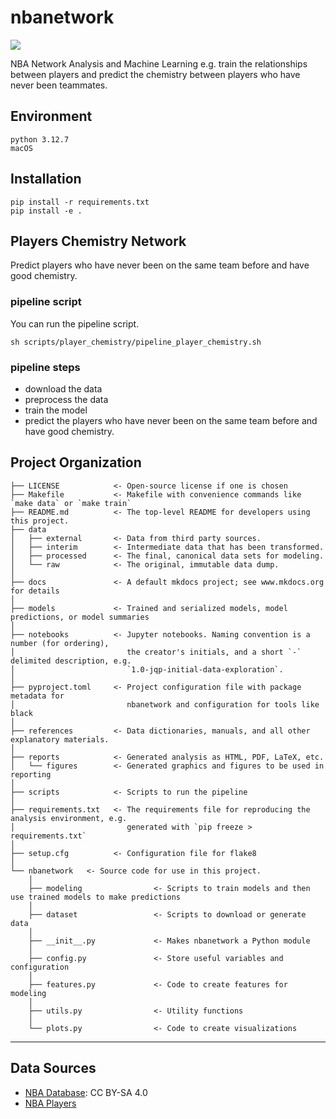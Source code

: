 # nbanetwork

<a target="_blank" href="https://cookiecutter-data-science.drivendata.org/">
    <img src="https://img.shields.io/badge/CCDS-Project%20template-328F97?logo=cookiecutter" />
</a>

NBA Network Analysis and Machine Learning
e.g. train the relationships between players and predict the chemistry between players who have never been teammates.

## Environment
```
python 3.12.7
macOS
```

## Installation
```
pip install -r requirements.txt
pip install -e .
```

## Players Chemistry Network
Predict players who have never been on the same team before and have good chemistry.

### pipeline script
You can run the pipeline script.
```
sh scripts/player_chemistry/pipeline_player_chemistry.sh 
```

### pipeline steps
- download the data
- preprocess the data
- train the model
- predict the players who have never been on the same team before and have good chemistry.


## Project Organization

```
├── LICENSE            <- Open-source license if one is chosen
├── Makefile           <- Makefile with convenience commands like `make data` or `make train`
├── README.md          <- The top-level README for developers using this project.
├── data
│   ├── external       <- Data from third party sources.
│   ├── interim        <- Intermediate data that has been transformed.
│   ├── processed      <- The final, canonical data sets for modeling.
│   └── raw            <- The original, immutable data dump.
│
├── docs               <- A default mkdocs project; see www.mkdocs.org for details
│
├── models             <- Trained and serialized models, model predictions, or model summaries
│
├── notebooks          <- Jupyter notebooks. Naming convention is a number (for ordering),
│                         the creator's initials, and a short `-` delimited description, e.g.
│                         `1.0-jqp-initial-data-exploration`.
│
├── pyproject.toml     <- Project configuration file with package metadata for 
│                         nbanetwork and configuration for tools like black
│
├── references         <- Data dictionaries, manuals, and all other explanatory materials.
│
├── reports            <- Generated analysis as HTML, PDF, LaTeX, etc.
│   └── figures        <- Generated graphics and figures to be used in reporting
│
├── scripts            <- Scripts to run the pipeline 
│
├── requirements.txt   <- The requirements file for reproducing the analysis environment, e.g.
│                         generated with `pip freeze > requirements.txt`
│
├── setup.cfg          <- Configuration file for flake8 
│
└── nbanetwork   <- Source code for use in this project.
    │
    ├── modeling                <- Scripts to train models and then use trained models to make predictions
    │
    ├── dataset                 <- Scripts to download or generate data
    │
    ├── __init__.py             <- Makes nbanetwork a Python module
    │
    ├── config.py               <- Store useful variables and configuration
    │
    ├── features.py             <- Code to create features for modeling
    │   
    ├── utils.py                <- Utility functions
    │
    └── plots.py                <- Code to create visualizations
```

--------

## Data Sources
- [NBA Database](https://www.kaggle.com/datasets/wyattowalsh/basketball): CC BY-SA 4.0
- [NBA Players](https://www.kaggle.com/datasets/justinas/nba-players-data)


